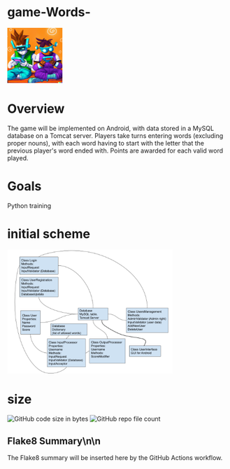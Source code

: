 # game-Words-
<img src="https://github.com/Pomog/game-Words-/blob/main/logo.png?raw=true" alt="Words game" style="width:25%;">

# Overview
The game will be implemented on Android, with data stored in a MySQL database on a Tomcat server. Players take turns entering words (excluding proper nouns), with each word having to start with the letter that the previous player's word ended with. Points are awarded for each valid word played.

# Goals
Python training

# initial scheme
<img src="https://github.com/Pomog/game-Words-/blob/main/Structure.png?raw=true" alt="initial scheme" style="width:75%;">

# size
![GitHub code size in bytes](https://img.shields.io/github/languages/code-size/Pomog/game-Words-)
![GitHub repo file count](https://img.shields.io/github/directory-file-count/Pomog/game-Words-)

## Flake8 Summary\n\n

The Flake8 summary will be inserted here by the GitHub Actions workflow.

